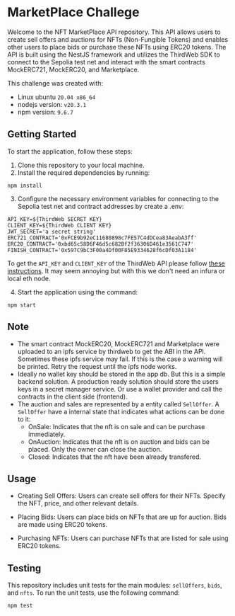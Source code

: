 # MarketPlace Challege

Welcome to the NFT MarketPlace API repository. This API allows users to create sell offers and auctions for NFTs (Non-Fungible Tokens) and enables other users to place bids or purchase these NFTs using ERC20 tokens. 
The API is built using the NestJS framework and utilizes the ThirdWeb SDK to connect to the Sepolia test net and interact with the smart contracts MockERC721, MockERC20, and Marketplace.

This challenge was created with: 
* Linux ubuntu `20.04 x86_64`
* nodejs version: `v20.3.1`
* npm version: `9.6.7`


## Getting Started

To start the application, follow these steps:

1. Clone this repository to your local machine.
2. Install the required dependencies by running:
```
npm install
```
3. Configure the necessary environment variables for connecting to the Sepolia test net and contract addresses by create a .env:
```
API_KEY=${ThirdWeb SECRET KEY}
CLIENT_KEY=${ThirdWeb CLIENT KEY}
JWT_SECRET='a secret string'
ERC721_CONTRACT='0xFCE9b92eC11680898c7FE57C4dDCea83AeabA3ff'
ERC20_CONTRACT='0xbd65c58D6F46d5c682Bf2f36306D461e3561C747'
FINISH_CONTRACT='0x597C9bC3F00a4Df00F85E9334628f6cDf03A1184'
```
To get the `API_KEY` and `CLIENT_KEY` of the ThirdWeb API please follow [these instructions](https://portal.thirdweb.com/api-keys#creating--managing-your-api-keys-via-the-dashboard-settings-tab). It may seem annoying but with this we don't need an infura or local eth node.

4. Start the application using the command:
```
npm start
```

## Note

* The smart contract MockERC20, MockERC721 and Marketplace were uploaded to an ipfs service by thirdweb to get the ABI in the API. Sometimes these ipfs service may fail. If this is the case a warning will be printed. Retry the request until the ipfs node works.
* Ideally no wallet key should be stored in the app db. But this is a simple backend solution. A production ready solution should store the users keys in a secret manager service. Or use a wallet provider and call the contracts in the client side (frontend).
* The auction and sales are represented by a entity called `SellOffer`. A `SellOffer` have a internal state that indicates what actions can be done to it:
    * OnSale: Indicates that the nft is on sale and can be purchase immediately.
    * OnAuction: Indicates that the nft is on auction and bids can be placed. Only the owner can close the auction.
    * Closed: Indicates that the nft have been already transfered. 
## Usage

- Creating Sell Offers: Users can create sell offers for their NFTs. Specify the NFT, price, and other relevant details.

- Placing Bids: Users can place bids on NFTs that are up for auction. Bids are made using ERC20 tokens.

- Purchasing NFTs: Users can purchase NFTs that are listed for sale using ERC20 tokens.

## Testing

This repository includes unit tests for the main modules: `sellOffers`, `bids`, and `nfts`. To run the unit tests, use the following command:

```bash
npm test
```

